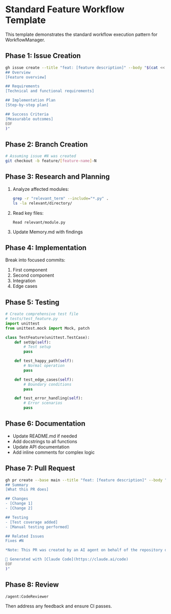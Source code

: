 # Standard Feature Workflow Template

This template demonstrates the standard workflow execution pattern for WorkflowManager.

## Phase 1: Issue Creation

```bash
gh issue create --title "feat: [feature description]" --body "$(cat <<'EOF'
## Overview
[Feature overview]

## Requirements
[Technical and functional requirements]

## Implementation Plan
[Step-by-step plan]

## Success Criteria
[Measurable outcomes]
EOF
)"
```

## Phase 2: Branch Creation

```bash
# Assuming issue #N was created
git checkout -b feature/[feature-name]-N
```

## Phase 3: Research and Planning

1. Analyze affected modules:
   ```bash
   grep -r "relevant_term" --include="*.py" .
   ls -la relevant/directory/
   ```

2. Read key files:
   ```
   Read relevant/module.py
   ```

3. Update Memory.md with findings

## Phase 4: Implementation

Break into focused commits:
1. First component
2. Second component
3. Integration
4. Edge cases

## Phase 5: Testing

```python
# Create comprehensive test file
# tests/test_feature.py
import unittest
from unittest.mock import Mock, patch

class TestFeature(unittest.TestCase):
    def setUp(self):
        # Test setup
        pass

    def test_happy_path(self):
        # Normal operation
        pass

    def test_edge_cases(self):
        # Boundary conditions
        pass

    def test_error_handling(self):
        # Error scenarios
        pass
```

## Phase 6: Documentation

- Update README.md if needed
- Add docstrings to all functions
- Update API documentation
- Add inline comments for complex logic

## Phase 7: Pull Request

```bash
gh pr create --base main --title "feat: [feature description]" --body "$(cat <<'EOF'
## Summary
[What this PR does]

## Changes
- [Change 1]
- [Change 2]

## Testing
- [Test coverage added]
- [Manual testing performed]

## Related Issues
Fixes #N

*Note: This PR was created by an AI agent on behalf of the repository owner.*

🤖 Generated with [Claude Code](https://claude.ai/code)
EOF
)"
```

## Phase 8: Review

```
/agent:CodeReviewer
```

Then address any feedback and ensure CI passes.
